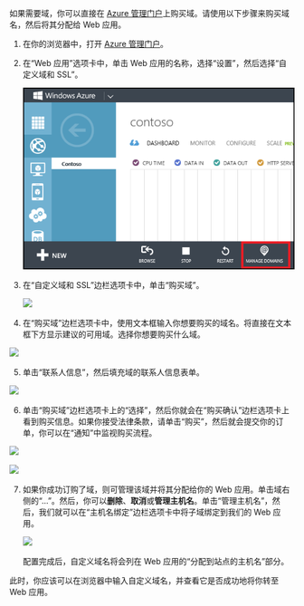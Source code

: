 如果需要域，你可以直接在 [Azure 管理门户](https://portal.azure.com)上购买域。请使用以下步骤来购买域名，然后将其分配给 Web 应用。

1. 在你的浏览器中，打开 [Azure 管理门户](https://portal.azure.com)。

2. 在“Web 应用”选项卡中，单击 Web 应用的名称，选择“设置”，然后选择“自定义域和 SSL”。

	![](./media/custom-dns-web-site/dncmntask-cname-6.png)

3. 在“自定义域和 SSL”边栏选项卡中，单击“购买域”。

	![](./media/custom-dns-web-site/dncmntask-cname-buydomains-1.png)

4. 在“购买域”边栏选项卡中，使用文本框输入你想要购买的域名。将直接在文本框下方显示建议的可用域。选择你想要购买什么域。

  ![](./media/custom-dns-web-site/dncmntask-cname-buydomains-2.png)

5. 单击“联系人信息”，然后填充域的联系人信息表单。

  ![](./media/custom-dns-web-site/dncmntask-cname-buydomains-3.png)

6. 单击“购买域”边栏选项卡上的“选择”，然后你就会在“购买确认”边栏选项卡上看到购买信息。如果你接受法律条款，请单击“购买”，然后就会提交你的订单，你可以在“通知”中监视购买流程。

  ![](./media/custom-dns-web-site/dncmntask-cname-buydomains-4.png)

  ![](./media/custom-dns-web-site/dncmntask-cname-buydomains-5.png)

7. 如果你成功订购了域，则可管理该域并将其分配给你的 Web 应用。单击域右侧的“...”。然后，你可以**删除**、**取消**或**管理主机名**。单击“管理主机名”，然后，我们就可以在“主机名绑定”边栏选项卡中将子域绑定到我们的 Web 应用。

	![](./media/custom-dns-web-site/dncmntask-cname-buydomains-6.png)

	配置完成后，自定义域名将会列在 Web 应用的“分配到站点的主机名”部分。

此时，你应该可以在浏览器中输入自定义域名，并查看它是否成功地将你转至 Web 应用。

<!---HONumber=61-->